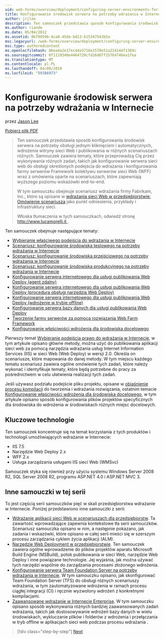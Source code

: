 ```yaml
---
uid: web-forms/overview/deployment/configuring-server-environments-for-web-deployment/configuring-server-environments-for-web-deployment
title: Konfigurowanie środowisk serwera na potrzeby wdrażania w Internecie | Dokumentacja firmy Microsoft
author: jrjlee
description: Ten samouczek przedstawia sposób konfigurowania środowisk serwera na potrzeby pomocy technicznej, uruchamiane jednym kliknięciem i automatycznych, wdrożenia witryny sieci Web i publikowania w różnych scen różnych...
ms.author: riande
ms.date: 05/04/2012
ms.assetid: 0bf0959b-4ca8-45de-bd13-b15347543b5a
msc.legacyurl: /web-forms/overview/deployment/configuring-server-environments-for-web-deployment/configuring-server-environments-for-web-deployment
msc.type: authoredcontent
ms.openlocfilehash: 86ea4a2e17ec44a3716e1570e51a224144f1369c
ms.sourcegitcommit: 0f1119340e4464720cfd16d0ff15764746ea1fea
ms.translationtype: MT
ms.contentlocale: pl-PL
ms.lasthandoff: 04/09/2019
ms.locfileid: "59386973"
---
```

# <a name="configuring-server-environments-for-web-deployment"></a>Konfigurowanie środowisk serwera na potrzeby wdrażania w Internecie

przez [Jason Lee](https://github.com/jrjlee)

[Pobierz plik PDF](https://msdnshared.blob.core.windows.net/media/MSDNBlogsFS/prod.evol.blogs.msdn.com/CommunityServer.Blogs.Components.WeblogFiles/00/00/00/63/56/8130.DeployingWebAppsInEnterpriseScenarios.pdf)

> Ten samouczek przedstawia sposób konfigurowania środowisk serwera na potrzeby obsługi jednym kliknięciem i automatycznych, wdrożenia witryny sieci Web i publikowania w różnych scenariuszach różnych. Samouczek zawiera tematy, które przeprowadzą Cię przez wykonywania różnych zadań, takich jak konfigurowanie serwera sieci web do obsługi określonych podejścia do wdrażania i konfigurowania farmy serwerów Framework kolektywu serwerów sieci Web (WFF) wraz z omówienia oparte na scenariuszach, które zapewniają wyższego poziomu wskazówki end-to-end.
> 
> W tym samouczku obejmuje scenariusz wdrażania firmy Fabrikam, Inc., które są opisane w [wdrażania sieci Web w przedsiębiorstwie: Omówienie scenariusza](../deploying-web-applications-in-enterprise-scenarios/enterprise-web-deployment-scenario-overview.md) jako punkt odniesienia, przykłady i infrastruktury sieci.
> 
> Włoska tłumaczenia w tych samouczkach, odwiedź stronę [ http://www.lucamorelli.it ](http://www.lucamorelli.it).


Ten samouczek obejmuje następujące tematy:

- [Wybieranie właściwego podejścia do wdrażania w Internecie](choosing-the-right-approach-to-web-deployment.md)
- [Scenariusz: konfigurowanie środowiska testowego na potrzeby wdrażania w Internecie](scenario-configuring-a-test-environment-for-web-deployment.md)
- [Scenariusz: konfigurowanie środowiska przejściowego na potrzeby wdrażania w Internecie](scenario-configuring-a-staging-environment-for-web-deployment.md)
- [Scenariusz: konfigurowanie środowiska produkcyjnego na potrzeby wdrażania w Internecie](scenario-configuring-a-production-environment-for-web-deployment.md)
- [Konfigurowanie serwera internetowego dla usługi publikowania Web Deploy (agent zdalny)](configuring-a-web-server-for-web-deploy-publishing-remote-agent.md)
- [Konfigurowanie serwera internetowego dla usługi publikowania Web Deploy (procedura obsługi narzędzia Web Deploy)](configuring-a-web-server-for-web-deploy-publishing-web-deploy-handler.md)
- [Konfigurowanie serwera internetowego dla usługi publikowania Web Deploy (wdrożenie w trybie offline)](configuring-a-web-server-for-web-deploy-publishing-offline-deployment.md)
- [Konfigurowanie serwera bazy danych dla usługi publikowania Web Deploy](configuring-a-database-server-for-web-deploy-publishing.md)
- [Tworzenie farmy serwerów za pomocą rozwiązania Web Farm Framework](creating-a-server-farm-with-the-web-farm-framework.md)
- [Konfigurowanie właściwości wdrożenia dla środowiska docelowego](configuring-deployment-properties-for-a-target-environment.md)

Pierwszy temat [Wybieranie podejścia prawo do wdrażania w Internecie](choosing-the-right-approach-to-web-deployment.md), w tym artykule opisano główne metody, można użyć do publikowania aplikacji sieci web za pomocą narzędzia wdrażania usług Internet Information Services (IIS) w sieci Web (Web Deploy) w wersji 2.0. Określa on scenariusze, które mapowania do danej metody. W tym miejscu każdego tematu scenariusz zawiera ogólne omówienie tych zadań, które należy wykonać i identyfikuje tematy, które będą potrzebne do pracy za pośrednictwem w celu ułatwienia realizacji tych zadań.

Jeśli używasz podziału podejście pliku projektu, opisane w [objaśnienie procesu kompilacji](../web-deployment-in-the-enterprise/understanding-the-build-process.md) do tworzenia i wdrażania rozwiązania, ostatnim temacie [Konfigurowanie właściwości wdrożenia dla środowiska docelowego](configuring-deployment-properties-for-a-target-environment.md), w tym artykule opisano sposób konfigurowania plików projektów specyficznych dla środowiska do wdrożenia w środowiskach różnych miejsc docelowych.

## <a name="key-technologies"></a>Kluczowe technologie

Ten samouczek koncentruje się na temat korzystania z tych produktów i technologii umożliwiających wdrażanie w Internecie:

- IIS 7.5
- Narzędzie Web Deploy 2.x
- WFF 2.x
- Usługa zarządzania usługami IIS sieci Web (WMSvc)

Samouczek styka się również przy użyciu systemu Windows Server 2008 R2, SQL Server 2008 R2, programu ASP.NET 4.0 i ASP.NET MVC 3.

## <a name="other-tutorials-in-this-series"></a>Inne samouczki w tej serii

To jest częścią serii samouczków pięć w skali przedsiębiorstwa wdrażanie w Internecie. Poniżej przedstawiono inne samouczki z serii:

- [Wdrażanie aplikacji sieci Web w scenariuszach dla przedsiębiorstw](../deploying-web-applications-in-enterprise-scenarios/deploying-web-applications-in-enterprise-scenarios.md). Ta zawartość wprowadzające zapewnia kontekstowe tła serii samouczków. Scenariusz samouczka opisano w nim, a następnie pokazano, jak zadania i wskazówki, które opisano w całej serii mieści się w szerszym procesu zarządzania cyklem życia aplikacji (ALM).
- [Narzędzie Web Deployment w przedsiębiorstwie](../web-deployment-in-the-enterprise/web-deployment-in-the-enterprise.md). Ten samouczek zawiera ogólne wprowadzenie do plików projektów aparatu Microsoft Build Engine (MSBuild), potok publikowania w sieci Web, narzędzie Web Deploy i inne powiązane technologie. Jej wyjaśnia, jak można używać tych narzędzi wspólnie do zarządzania procesami złożonego wdrożenia.
- [Konfigurowanie serwera Team Foundation Server na potrzeby wdrażania w Internecie](../configuring-team-foundation-server-for-web-deployment/configuring-team-foundation-server-for-web-deployment.md). W tym samouczku opisano, jak skonfigurować Team Foundation Server (TFS) do obsługi różnych scenariuszy wdrażania, w tym zautomatyzowane wdrożenia w ramach procesu ciągłej integracji (CI) i ręcznie wyzwolony wdrożeń z konkretnymi kompilacjami.
- [Zaawansowane wdrażanie w Internecie Enterprise](../advanced-enterprise-web-deployment/advanced-enterprise-web-deployment.md). W tym samouczku opisano sposób wykonywania różnych bardziej zaawansowanych zadań wdrażania, takich jak dostosowywanie wdrożeń bazy danych w wielu środowiskach, wykluczanie plików i folderów z wdrożenia i przełączania w tryb offline w aplikacjach sieci web podczas procesu wdrażania .

> [!div class="step-by-step"]
> [Next](choosing-the-right-approach-to-web-deployment.md)

